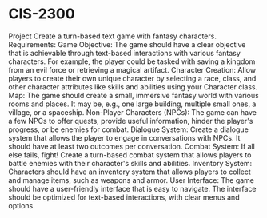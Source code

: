 # CIS-2300

Project
Create a turn-based text game with fantasy characters.
Requirements:
Game Objective: The game should have a clear objective that is achievable through
text-based interactions with various fantasy characters. For example, the player could be
tasked with saving a kingdom from an evil force or retrieving a magical artifact.
Character Creation: Allow players to create their own unique character by selecting a race,
class, and other character attributes like skills and abilities using your Character class.
Map: The game should create a small, immersive fantasy world with various rooms and
places. It may be, e.g., one large building, multiple small ones, a village, or a spaceship.
Non-Player Characters (NPCs): The game can have a few NPCs to offer quests, provide useful
information, hinder the player's progress, or be enemies for combat.
Dialogue System: Create a dialogue system that allows the player to engage in conversations
with NPCs. It should have at least two outcomes per conversation.
Combat System: If all else fails, fight! Create a turn-based combat system that allows players
to battle enemies with their character's skills and abilities.
Inventory System: Characters should have an inventory system that allows players to collect
and manage items, such as weapons and armor.
User Interface: The game should have a user-friendly interface that is easy to navigate. The
interface should be optimized for text-based interactions, with clear menus and options.
